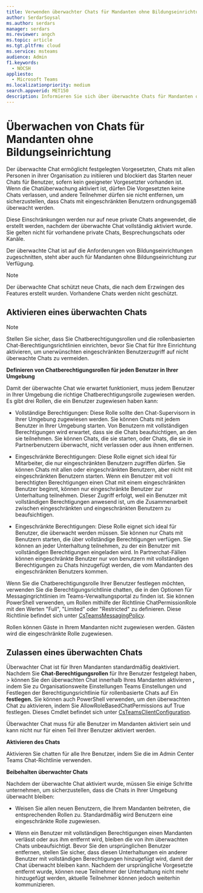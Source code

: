 ```yaml
---
title: Verwenden überwachter Chats für Mandanten ohne Bildungseinrichtung
author: SerdarSoysal
ms.author: serdars
manager: serdars
ms.reviewer: angch
ms.topic: article
ms.tgt.pltfrm: cloud
ms.service: msteams
audience: Admin
f1.keywords:
  - NOCSH
appliesto:
  - Microsoft Teams
ms.localizationpriority: medium
search.appverid: MET150
description: Informieren Sie sich über überwachte Chats für Mandanten ohne Bildungseinrichtung in Microsoft Teams Besprechungen.
---
```


# <a name="supervised-chats-for-non-educational-tenants"></a>Überwachen von Chats für Mandanten ohne Bildungseinrichtung

Der überwachte Chat ermöglicht festgelegten Vorgesetzten, Chats mit allen Personen in ihrer Organisation zu initiieren und blockiert das Starten neuer Chats für Benutzer, sofern kein geeigneter Vorgesetzter vorhanden ist. Wenn die Chatüberwachung aktiviert ist, dürfen Die Vorgesetzten keine Chats verlassen, und andere Teilnehmer dürfen sie nicht entfernen, um sicherzustellen, dass Chats mit eingeschränkten Benutzern ordnungsgemäß überwacht werden.

Diese Einschränkungen werden nur auf neue private Chats angewendet, die erstellt werden, nachdem der überwachte Chat vollständig aktiviert wurde. Sie gelten nicht für vorhandene private Chats, Besprechungschats oder Kanäle.

Der überwachte Chat ist auf die Anforderungen von Bildungseinrichtungen zugeschnitten, steht aber auch für Mandanten ohne Bildungseinrichtung zur Verfügung.

> [!NOTE]
> Der überwachte Chat schützt neue Chats, die nach dem Erzwingen des Features erstellt wurden. Vorhandene Chats werden nicht geschützt.

## <a name="enable-supervised-chat"></a>Aktivieren eines überwachten Chats

> [!NOTE]
> Stellen Sie sicher, dass Sie Chatberechtigungsrollen und die rollenbasierten Chat-Berechtigungsrichtlinien einrichten, bevor Sie Chat für Ihre Einrichtung aktivieren, um unerwünschten eingeschränkten Benutzerzugriff auf nicht überwachte Chats zu vermeiden.

**Definieren von Chatberechtigungsrollen für jeden Benutzer in Ihrer Umgebung**

Damit der überwachte Chat wie erwartet funktioniert, muss jedem Benutzer in Ihrer Umgebung die richtige Chatberechtigungsrolle zugewiesen werden. Es gibt drei Rollen, die ein Benutzer zugewiesen haben kann:

- Vollständige Berechtigungen: Diese Rolle sollte den Chat-Supervisorn in Ihrer Umgebung zugewiesen werden. Sie können Chats mit jedem Benutzer in Ihrer Umgebung starten. Von Benutzern mit vollständigen Berechtigungen wird erwartet, dass sie die Chats beaufsichtigen, an den sie teilnehmen. Sie können Chats, die sie starten, oder Chats, die sie in Partnerbenutzern überwacht, nicht verlassen oder aus ihnen entfernen.

- Eingeschränkte Berechtigungen: Diese Rolle eignet sich ideal für Mitarbeiter, die nur eingeschränkten Benutzern zugriffen dürfen. Sie können Chats mit allen oder eingeschränkten Benutzern, aber nicht mit eingeschränkten Benutzern starten. Wenn ein Benutzer mit voll berechtigten Berechtigungen einen Chat mit einem eingeschränkten Benutzer beginnt, können nur eingeschränkte Benutzer zur Unterhaltung teilnehmen. Dieser Zugriff erfolgt, weil ein Benutzer mit vollständigen Berechtigungen anwesend ist, um die Zusammenarbeit zwischen eingeschränkten und eingeschränkten Benutzern zu beaufsichtigen.

- Eingeschränkte Berechtigungen: Diese Rolle eignet sich ideal für Benutzer, die überwacht werden müssen. Sie können nur Chats mit Benutzern starten, die über vollständige Berechtigungen verfügen. Sie können an jeder Unterhaltung teilnehmen, zu der ein Benutzer mit vollständigen Berechtigungen eingeladen wird. In Partnerchat-Fällen können eingeschränkte Benutzer nur von benutzern mit vollständigen Berechtigungen zu Chats hinzugefügt werden, die vom Mandanten des eingeschränkten Benutzers kommen.

Wenn Sie die Chatberechtigungsrolle Ihrer Benutzer festlegen möchten, verwenden Sie die Berechtigungsrichtlinie chatten, die in den Optionen für Messagingrichtlinien im Teams-Verwaltungsportal zu finden ist. Sie können PowerShell verwenden, um Rollen mithilfe der Richtlinie ChatPermissionRole mit den Werten "Full", "Limited" oder "Restricted" zu definieren. Diese Richtlinie befindet sich unter [CsTeamsMessagingPolicy](/powershell/module/skype/set-csteamsmessagingpolicy?view=skype-ps).

Rollen können Gäste in Ihrem Mandanten nicht zugewiesen werden. Gästen wird die eingeschränkte Rolle zugewiesen.

## <a name="allow-supervised-chat"></a>Zulassen eines überwachten Chats

Überwachter Chat ist für Ihren Mandanten standardmäßig deaktiviert. Nachdem Sie **Chat-Berechtigungsrollen** für Ihre Benutzer festgelegt haben,  >  können Sie den überwachten Chat innerhalb Ihres Mandanten aktivieren **,** indem Sie zu Organisationsweite Einstellungen Teams Einstellungen und Festlegen der Berechtigungsrichtlinie für rollenbasierte Chats auf Ein **festlegen.** Sie können auch PowerShell verwenden, um den überwachten Chat zu aktivieren, indem Sie AllowRoleBasedChatPermissions auf True festlegen. Dieses Cmdlet befindet sich unter [CsTeamsClientConfiguration](/powershell/module/skype/set-csteamsclientconfiguration?view=skype-ps).

Überwachter Chat muss für alle Benutzer im Mandanten aktiviert sein und kann nicht nur für einen Teil Ihrer Benutzer aktiviert werden.

**Aktivieren des Chats**

Aktivieren Sie chatten für alle Ihre Benutzer, indem Sie die im Admin Center Teams Chat-Richtlinie verwenden.

**Beibehalten überwachter Chats**

Nachdem der überwachte Chat aktiviert wurde, müssen Sie einige Schritte unternehmen, um sicherzustellen, dass die Chats in Ihrer Umgebung überwacht bleiben:

- Weisen Sie allen neuen Benutzern, die Ihrem Mandanten beitreten, die entsprechenden Rollen zu. Standardmäßig wird Benutzern eine eingeschränkte Rolle zugewiesen.

- Wenn ein Benutzer mit vollständigen Berechtigungen einen Mandanten verlässt oder aus ihm entfernt wird, bleiben die von ihm überwachten Chats unbeaufsichtigt. Bevor Sie den ursprünglichen Benutzer entfernen, stellen Sie sicher, dass diesen Unterhaltungen ein anderer Benutzer mit vollständigen Berechtigungen hinzugefügt wird, damit der Chat überwacht bleiben kann. Nachdem der ursprüngliche Vorgesetzte entfernt wurde, können neue Teilnehmer der Unterhaltung nicht mehr hinzugefügt werden, aktuelle Teilnehmer können jedoch weiterhin kommunizieren.
